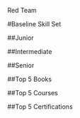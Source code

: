 
Red Team

#Baseline Skill Set

##Junior

##Intermediate

##Senior

##Top 5 Books

##Top 5 Courses

##Top 5 Certifications
